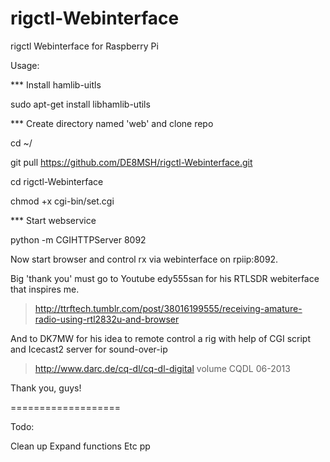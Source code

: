 rigctl-Webinterface
===================

rigctl Webinterface for Raspberry Pi

Usage:

*** Install hamlib-uitls

sudo apt-get install libhamlib-utils

*** Create directory named 'web' and clone repo

cd ~/

git pull https://github.com/DE8MSH/rigctl-Webinterface.git

cd rigctl-Webinterface

chmod +x cgi-bin/set.cgi

*** Start webservice

python -m CGIHTTPServer 8092

Now start browser and control rx via webinterface on rpiip:8092.


Big 'thank you' must go to Youtube edy555san for his RTLSDR webiterface that inspires me.

> http://ttrftech.tumblr.com/post/38016199555/receiving-amature-radio-using-rtl2832u-and-browser

And to DK7MW for his idea to remote control a rig with help of CGI script and Icecast2 server for sound-over-ip

> http://www.darc.de/cq-dl/cq-dl-digital volume CQDL 06-2013 

Thank you, guys!

===================

Todo:

Clean up
Expand functions 
Etc pp
